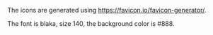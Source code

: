 The icons are generated using https://favicon.io/favicon-generator/.

The font is blaka, size 140, the background color is #888.